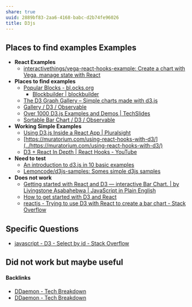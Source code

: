 ```yaml
---
share: true
uuid: 2889bf83-2aa6-4168-babc-d2b74fe96026
title: D3js
---
```

## Places to find examples Examples

* **React Examples**
  * [interactivethings/vega-react-hooks-example: Create a chart with Vega, manage state with React](https://github.com/interactivethings/vega-react-hooks-example)
* **Places to find examples**
  * [Popular Blocks - bl.ocks.org](https://bl.ocks.org/)
    * [Blockbuilder | blockbuilder](https://blockbuilder.org/)
  * [The D3 Graph Gallery – Simple charts made with d3.js](https://www.d3-graph-gallery.com/)
  * [Gallery / D3 / Observable](https://observablehq.com/@d3/gallery)
  * [Over 1000 D3.js Examples and Demos | TechSlides](http://techslides.com/over-1000-d3-js-examples-and-demos)
  * [Sortable Bar Chart / D3 / Observable](https://observablehq.com/@d3/sortable-bar-chart)
* **Working Simple Examples**
  * [Using D3.js Inside a React App | Pluralsight](https://www.pluralsight.com/guides/using-d3.js-inside-a-react-app)
  * [https://muratorium.com/using-react-hooks-with-d3/](../https://muratorium.com/using-react-hooks-with-d3/)
  * [D3 + React In Depth | React Hooks - YouTube](https://www.youtube.com/watch?v=AhD-oziq53w)
* **Need to test**
  * [An introduction to d3.js in 10 basic examples](https://www.d3-graph-gallery.com/intro_d3js.html)
  * [Lemoncode/d3js-samples: Somes simple d3js samples](https://github.com/Lemoncode/d3js-samples)
* **Does not work**
  * [Getting started with React and D3 — interactive Bar Chart. | by Livingstone Asabahebwa | JavaScript in Plain English](https://javascript.plainenglish.io/getting-started-with-react-and-d3-interactive-bar-chart-3ed8c933beb3)
  * [How to get started with D3 and React](https://www.freecodecamp.org/news/how-to-get-started-with-d3-and-react-c7da74a5bd9f/)
  * [reactjs - Trying to use D3 with React to create a bar chart - Stack Overflow](https://stackoverflow.com/questions/43748525/trying-to-use-d3-with-react-to-create-a-bar-chart)

## Specific Questions

* [javascript - D3 - Select by id - Stack Overflow](https://stackoverflow.com/questions/23276555/d3-select-by-id)

## Did not work but maybe useful

#### Backlinks

* [DDaemon - Tech Breakdown](/457c6a22-361f-4b4b-9867-809c7c6d0316)
* [DDaemon - Tech Breakdown](/457c6a22-361f-4b4b-9867-809c7c6d0316)